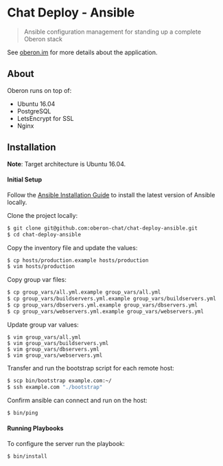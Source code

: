 # Chat Deploy - Ansible

> Ansible configuration management for standing up a complete Oberon stack

See [oberon.im](http://oberon.im) for more details about the application.

## About

Oberon runs on top of:

- Ubuntu 16.04
- PostgreSQL
- LetsEncrypt for SSL
- Nginx

## Installation

**Note**: Target architecture is Ubuntu 16.04.

#### Initial Setup

Follow the [Ansible Installation Guide](https://docs.ansible.com/ansible/intro_installation.html) to install the latest version of Ansible locally.

Clone the project locally:

```bash
$ git clone git@github.com:oberon-chat/chat-deploy-ansible.git
$ cd chat-deploy-ansible
```

Copy the inventory file and update the values:

```bash
$ cp hosts/production.example hosts/production
$ vim hosts/production
```

Copy group var files:

```bash
$ cp group_vars/all.yml.example group_vars/all.yml
$ cp group_vars/buildservers.yml.example group_vars/buildservers.yml
$ cp group_vars/dbservers.yml.example group_vars/dbservers.yml
$ cp group_vars/webservers.yml.example group_vars/webservers.yml
```

Update group var values:

```
$ vim group_vars/all.yml
$ vim group_vars/buildservers.yml
$ vim group_vars/dbservers.yml
$ vim group_vars/webservers.yml
```

Transfer and run the bootstrap script for each remote host:

```bash
$ scp bin/bootstrap example.com:~/
$ ssh example.com "./bootstrap"
```

Confirm ansible can connect and run on the host:

```bash
$ bin/ping
```

#### Running Playbooks

To configure the server run the playbook:

```bash
$ bin/install
```
